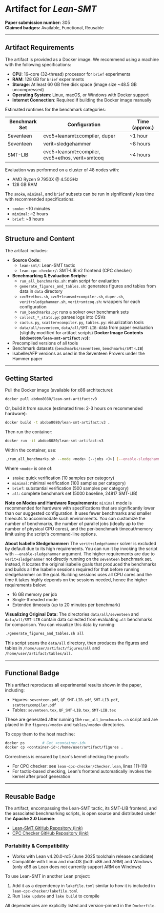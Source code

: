 # Artifact for *Lean-SMT*  
**Paper submission number:** 305  
**Claimed badges:** Available, Functional, Reusable

---

## Artifact Requirements

The artifact is provided as a Docker image. We recommend using a machine with the following specifications:

- **CPU**: 16-core (32-thread) processor for `brief` experiments
- **RAM**: 128 GB for `brief` experiments
- **Storage**: At least 60 GB free disk space (image size ~48.5 GB uncompressed)
- **Operating System**: Linux, macOS, or Windows with Docker support  
- **Internet Connection**: Required if building the Docker image manually

Estimated runtimes for the benchmark categories:

| Benchmark Set | Configuration                                   | Time (approx.) |
|---------------|-------------------------------------------------|----------------|
| Seventeen     | cvc5+leansmt±compiler, duper                    | ~1 hour        |
| Seventeen     | verit+sledgehammer                              | ~8 hours       |
| SMT-LIB       | cvc5+leansmt±compiler, cvc5+ethos, verit+smtcoq | ~4 hours       |

Evaluation was performed on a cluster of 48 nodes with:
- AMD Ryzen 9 7950X @ 4.50GHz
- 128 GB RAM

The `smoke`, `minimal`, and `brief` subsets can be run in significantly less time with recommended specifications:
- `smoke`: ~10 minutes
- `minimal`: ~2 hours
- `brief`: ~8 hours

---

## Structure and Content

The artifact includes:

- **Source Code:**
  - `lean-smt/`: Lean-SMT tactic
  - `lean-cpc-checker/`: SMT-LIB v2 frontend (CPC checker)
- **Benchmarking & Evaluation Scripts:**
  - `run_all_benchmarks.sh`: main script for evaluation
  - `generate_figures_and_tables.sh`: generates figures and tables from data in `data` directory
  - `cvc5+ethos.sh`, `cvc5+leansmt±compiler.sh`, `duper.sh`, `verit+sledgehammer.sh`, `verit+smtcoq.sh`: wrappers for each configuration
  - `run_benchmarks.py`: runs a solver over benchmark sets
  - `collect_*_stats.py`: parses logs into CSVs
  - `cactus.py`, `scatter±compiler.py`, `tables.py`: visualization tools
  - `data/all/seventeen`, `data/all/SMT-LIB`: data from paper evaluation (slightly modified for artifact scripts)
**Docker Image Contents (`abdoo8080/lean-smt-artifact:v3`):**
- Precompiled versions of all tools
- Benchmark datasets (`benchmarks/seventeen`, `benchmarks/SMT-LIB`)
- Isabelle/AFP versions as used in the Seventeen Provers under the Hammer paper

---

## Getting Started

Pull the Docker image (available for x86 architecture):

```bash
docker pull abdoo8080/lean-smt-artifact:v3
```

Or, build it from source (estimated time: 2-3 hours on recommended hardware):

```bash
docker build -t abdoo8080/lean-smt-artifact:v3 .
```

Then run the container:

```bash
docker run -it abdoo8080/lean-smt-artifact:v3
```

Within the container, use:

```bash
./run_all_benchmarks.sh --mode <mode> [--jobs <J>] [--enable-sledgehammer]
```

Where `<mode>` is one of:
- `smoke`: quick verification (10 samples per category)
- `minimal`: minimal verification (100 samples per category)
- `brief`: substantial verification (500 samples per category)
- `all`: complete benchmark set (5000 baseline, 24817 SMT-LIB)

**Note on Modes and Hardware Requirements:**
`minimal` mode is recommended for hardware with specifications that are significantly lower than our suggested configuration. It uses fewer benchmarks and smaller timeouts to accommodate such environments. You can customize the number of benchmarks, the number of parallel jobs (ideally up to the number of physical CPU cores), and the per-benchmark timeout/memory limit using the script's command-line options.

**About Isabelle Sledgehammer:**
The `verit+sledgehammer` solver is excluded by default due to its high requirements. You can run it by invoking the script with `--enable-sledgehammer` argument. The higher requirements are due to `verit+sledgehammer` not directly running on the `seventeen` benchmark set. Instead, it locates the original Isabelle goals that produced the benchmarks and builds all the Isabelle sessions required for that before running sledgehammer on the goal. Building sessions uses all CPU cores and the time it takes highly depends on the sessions needed, hence the higher requirements below:
- 16 GB memory per job
- Single-threaded mode
- Extended timeouts (up to 20 minutes per benchmark)

**Visualizing Original Data:**
The directories `data/all/seventeen` and `data/all/SMT-LIB` contain data collected from evaluating `all` benchmarks for comparison. You can visualize this data by running:
```bash
./generate_figures_and_tables.sh all
```
This script scans the `data/all` directory, then produces the figures and tables in `/home/user/artifact/figures/all` and `/home/user/artifact/tables/all`.

---

## Functional Badge

This artifact reproduces all experimental results shown in the paper, including:

- Figures: `seventeen.pdf`, `QF_SMT-LIB.pdf`, `SMT-LIB.pdf`, `scatter±compiler.pdf`
- Tables: `seventeen.tex`, `QF_SMT-LIB.tex`, `SMT-LIB.tex`

These are generated after running the `run_all_benchmarks.sh` script and are placed in the `figures/<mode>` and `tables/<mode>` directories.

To copy them to the host machine:

```bash
docker ps        # Get <container-id>
docker cp <container-id>:/home/user/artifact/figures .
```

Correctness is ensured by Lean's kernel checking the proofs:
- For CPC checker: see `lean-cpc-checker/Checker.lean`, lines 111–119
- For tactic-based checking, Lean's frontend automatically invokes the kernel after proof generation

---

## Reusable Badge

The artifact, encompassing the Lean-SMT tactic, its SMT-LIB frontend, and the associated benchmarking scripts, is open source and distributed under the **Apache 2.0 License**:

- [Lean-SMT GitHub Repository (link)](https://github.com/ufmg-smite/lean-smt)
- [CPC Checker GitHub Repository (link)](https://github.com/abdoo8080/lean-cpc-checker)

### Portability & Compatibility

- Works with Lean v4.20.0-rc5 (June 2025 toolchain release candidate)
- Compatible with Linux and macOS (both x86 and ARM) and Windows (only x86 as Lean does not currently support ARM on Windows)

To use Lean-SMT in another Lean project:
1. Add it as a dependency in `lakefile.toml` similar to how it is included in `lean-cpc-checker/lakefile.toml`
2. Run `lake update` and `lake build` to compile

All dependencies are explicitly listed and version-pinned in the `Dockerfile`.
